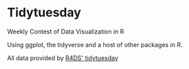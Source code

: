 # Tidytuesday

Weekly Contest of Data Visualization in R

Using ggplot, the tidyverse and a host of other packages in R. 

All data provided by [R4DS' tidytuesday](https://github.com/rfordatascience/tidytuesday)
